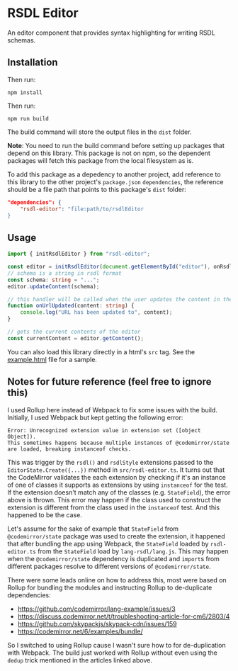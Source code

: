 # RSDL Editor

An editor component that provides syntax highlighting for writing RSDL schemas.

## Installation

Then run:

```
npm install
```

Then run:

```
npm run build
```

The build command will store the output files in the `dist` folder.

**Note**: You need to run the build command before setting up packages that depend on this library. This package is not on npm, so the dependent
packages will fetch this package from the local filesystem as is.

To add this package as a depedency to another project, add reference to this library to
the other project's `package.json` `dependencies`, the reference should be a file
path that points to this package's `dist` folder:

```json
"dependencies": {
    "rsdl-editor": "file:path/to/rsdlEditor
}
```

## Usage

```ts
import { initRsdlEditor } from "rsdl-editor";

const editor = initRsdlEditor(document.getElementById("editor"), onRsdlUpdated);
// schema is a string in rsdl format
const schema: string = "...";
editor.updateContent(schema);

// this handler will be called when the user updates the content in the editor
function onUrlUpdated(content: string) {
    console.log("URL has been updated to", content);
}

// gets the current contents of the editor
const currentContent = editor.getContent();

```

You can also load this library directly in a html's `src` tag. See the [example.html](./example.html) file for a sample.

## Notes for future reference (feel free to ignore this)

I used Rollup here instead of Webpack to fix some issues with the build. Initially, I used Webpack
but kept getting the following error:
```
Error: Unrecognized extension value in extension set ([object Object]).
This sometimes happens because multiple instances of @codemirror/state are loaded, breaking instanceof checks.
```

This was trigger by the `rsdl()` and `rsdlStyle` extensions passed to the `EditorState.Create({...})` method
in `src/rsdl-editor.ts`. It turns out that the CodeMirror validates the each extension by checking if it's an
instance of one of classes it supports as extensions by using `instanceof` for the test. If the extension doesn't
match any of the classes (e.g. `StateField`), the error above is thrown. This error may happen if the class used
to construct the extension is different from the class used in the `instanceof` test. And this happened to be the case.

Let's assume for the sake of example that `StateField` from `@codemirror/state` package was used to create the extension,
it happened that after bundling the app using Webpack, the `StateField` loaded by `rsdl-editor.ts`
from the `StateField` load by `lang-rsdl/lang.js`. This may happen when the `@codemirror/state` dependency is duplicated and
`import`s from different packages resolve to different versions of `@codemirror/state`.

There were some leads online on how to address this, most were based on Rollup for bundling the modules and instructing Rollup
to de-duplicate dependencies:
- https://github.com/codemirror/lang-example/issues/3
- https://discuss.codemirror.net/t/troubleshooting-article-for-cm6/2803/4
- https://github.com/skypackjs/skypack-cdn/issues/159
- https://codemirror.net/6/examples/bundle/

So I switched to using Rollup cause I wasn't sure how to for de-duplication with Webpack. The build just worked with Rollup
without even using the `dedup` trick mentioned in the articles linked above.